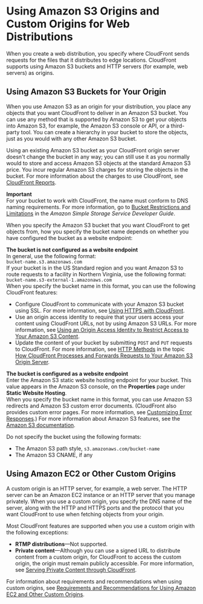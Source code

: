 # Using Amazon S3 Origins and Custom Origins for Web Distributions<a name="DownloadDistS3AndCustomOrigins"></a>

When you create a web distribution, you specify where CloudFront sends requests for the files that it distributes to edge locations\. CloudFront supports using Amazon S3 buckets and HTTP servers \(for example, web servers\) as origins\.

## Using Amazon S3 Buckets for Your Origin<a name="concept_S3Origin"></a>

When you use Amazon S3 as an origin for your distribution, you place any objects that you want CloudFront to deliver in an Amazon S3 bucket\. You can use any method that is supported by Amazon S3 to get your objects into Amazon S3, for example, the Amazon S3 console or API, or a third\-party tool\. You can create a hierarchy in your bucket to store the objects, just as you would with any other Amazon S3 bucket\.

Using an existing Amazon S3 bucket as your CloudFront origin server doesn't change the bucket in any way; you can still use it as you normally would to store and access Amazon S3 objects at the standard Amazon S3 price\. You incur regular Amazon S3 charges for storing the objects in the bucket\. For more information about the charges to use CloudFront, see [CloudFront Reports](reports.md)\.

**Important**  
For your bucket to work with CloudFront, the name must conform to DNS naming requirements\. For more information, go to [Bucket Restrictions and Limitations](http://docs.aws.amazon.com/AmazonS3/latest/dev/BucketRestrictions.html) in the *Amazon Simple Storage Service Developer Guide*\.

When you specify the Amazon S3 bucket that you want CloudFront to get objects from, how you specify the bucket name depends on whether you have configured the bucket as a website endpoint:

**The bucket is not configured as a website endpoint**  
In general, use the following format:  
`bucket-name.s3.amazonaws.com`  
If your bucket is in the US Standard region and you want Amazon S3 to route requests to a facility in Northern Virginia, use the following format:  
`bucket-name.s3-external-1.amazonaws.com`   
When you specify the bucket name in this format, you can use the following CloudFront features:  
+ Configure CloudFront to communicate with your Amazon S3 bucket using SSL\. For more information, see [Using HTTPS with CloudFront](using-https.md)\.
+ Use an origin access identity to require that your users access your content using CloudFront URLs, not by using Amazon S3 URLs\. For more information, see [Using an Origin Access Identity to Restrict Access to Your Amazon S3 Content](private-content-restricting-access-to-s3.md)\.
+ Update the content of your bucket by submitting `POST` and `PUT` requests to CloudFront\. For more information, see [HTTP Methods](RequestAndResponseBehaviorS3Origin.md#RequestS3HTTPMethods) in the topic [How CloudFront Processes and Forwards Requests to Your Amazon S3 Origin Server](RequestAndResponseBehaviorS3Origin.md#RequestBehaviorS3Origin)\.

**The bucket is configured as a website endpoint**  
Enter the Amazon S3 static website hosting endpoint for your bucket\. This value appears in the Amazon S3 console, on the **Properties** page under **Static Website Hosting**\.  
When you specify the bucket name in this format, you can use Amazon S3 redirects and Amazon S3 custom error documents\. \(CloudFront also provides custom error pages\. For more information, see [Customizing Error Responses](custom-error-pages.md)\.\) For more information about Amazon S3 features, see the [Amazon S3 documentation](http://aws.amazon.com/documentation/s3/)\.

Do not specify the bucket using the following formats:
+ The Amazon S3 path style, `s3.amazonaws.com/bucket-name`
+ The Amazon S3 CNAME, if any

## Using Amazon EC2 or Other Custom Origins<a name="concept_CustomOrigin"></a>

A custom origin is an HTTP server, for example, a web server\. The HTTP server can be an Amazon EC2 instance or an HTTP server that you manage privately\. When you use a custom origin, you specify the DNS name of the server, along with the HTTP and HTTPS ports and the protocol that you want CloudFront to use when fetching objects from your origin\. 

Most CloudFront features are supported when you use a custom origin with the following exceptions:
+ **RTMP distributions**—Not supported\.
+ **Private content**—Although you can use a signed URL to distribute content from a custom origin, for CloudFront to access the custom origin, the origin must remain publicly accessible\. For more information, see [Serving Private Content through CloudFront](PrivateContent.md)\.

For information about requirements and recommendations when using custom origins, see [Requirements and Recommendations for Using Amazon EC2 and Other Custom Origins](CustomOriginBestPractices.md)\.
